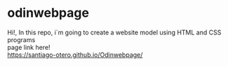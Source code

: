 # odinwebpage
Hi!, In this repo, i´m going to create a website model using HTML and CSS programs <br>
page link here! <br>
https://santiago-otero.github.io/Odinwebpage/

